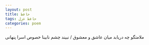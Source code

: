 ```yaml
---
layout: post
title: حافظ
tags: حافظ غزل
categories: poem
---
```


ملامتگو چه دریابد میان عاشق و معشوق / نبیند چشم نابینا خصوص اسرا پنهانی
